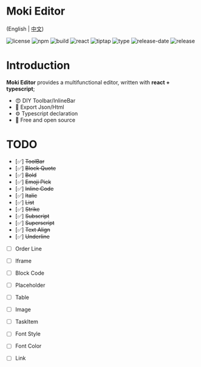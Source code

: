 # Moki Editor

(English | [中文](README_zh.md))

![license](https://img.shields.io/github/license/ClearLuvMoki/Moki-Editor)
![npm](https://img.shields.io/badge/npm-v9.7.2-blue)
![build](https://img.shields.io/badge/Build-Vite-blue)
![react](https://img.shields.io/badge/React-18.2.0-blue)
![tiptap](https://img.shields.io/badge/TipTap-2.0.3-blue)
![type](https://img.shields.io/depfu/dependencies/github/ClearLuvMoki/Moki-Editor)
![release-date](https://img.shields.io/github/release-date/ClearLuvMoki/Moki-Editor)
![release](https://img.shields.io/github/v/release/ClearLuvMoki/Moki-Editor)

# Introduction

**Moki Editor** provides a multifunctional editor, written with **react + typescript**;

- 😍 DIY Toolbar/InlineBar
- 💎 Export Json/Html
- ⚙️ Typescript declaration
- 💌 Free and open source

# TODO

- [✅️] ~~ToolBar~~
- [✅️] ~~Block Quote~~
- [✅️] ~~Bold~~
- [✅️] ~~Emoji Pick~~
- [✅️] ~~Inline Code~~
- [✅️] ~~Italic~~
- [✅️] ~~List~~
- [✅️] ~~Strike~~
- [✅️] ~~Subscript~~
- [✅️] ~~Superscript~~
- [✅️] ~~Text Align~~
- [✅️] ~~Underline~~
- [ ] Order Line 
- [ ] Iframe
- [ ] Block Code
- [ ] Placeholder
- [ ] Table
- [ ] Image
- [ ] TaskItem
- [ ] Font Style
- [ ] Font Color
- [ ] Link

